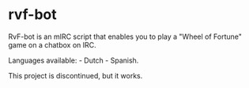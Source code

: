 # rvf-bot
RvF-bot is an mIRC script that enables you to play a "Wheel of Fortune" game on a chatbox on IRC.

Languages available: - Dutch - Spanish.

This project is discontinued, but it works.

